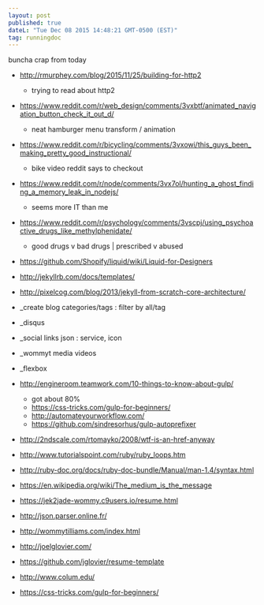 ```yaml
---
layout: post
published: true
dateL: "Tue Dec 08 2015 14:48:21 GMT-0500 (EST)"
tag: runningdoc
---
```



buncha crap from today

- <http://rmurphey.com/blog/2015/11/25/building-for-http2>
  - trying to read about http2
- <https://www.reddit.com/r/web_design/comments/3vxbtf/animated_navigation_button_check_it_out_d/>
  - neat hamburger menu transform / animation
- <https://www.reddit.com/r/bicycling/comments/3vxowi/this_guys_been_making_pretty_good_instructional/>
  - bike video reddit says to checkout
- <https://www.reddit.com/r/node/comments/3vx7ol/hunting_a_ghost_finding_a_memory_leak_in_nodejs/>
  - seems more IT than me
- <https://www.reddit.com/r/psychology/comments/3vscpj/using_psychoactive_drugs_like_methylphenidate/>
  - good drugs v bad drugs | prescribed v abused

- <https://github.com/Shopify/liquid/wiki/Liquid-for-Designers>
- <http://jekyllrb.com/docs/templates/>
- <http://pixelcog.com/blog/2013/jekyll-from-scratch-core-architecture/>

- _create blog categories/tags : filter by all/tag
- _disqus
- _social links json : service, icon 
- _wommyt media videos
- _flexbox

- <http://engineroom.teamwork.com/10-things-to-know-about-gulp/>
  - got about 80%
  - <https://css-tricks.com/gulp-for-beginners/>
  - <http://automateyourworkflow.com/>
  - <https://github.com/sindresorhus/gulp-autoprefixer>

- <http://2ndscale.com/rtomayko/2008/wtf-is-an-href-anyway>

- <http://www.tutorialspoint.com/ruby/ruby_loops.htm>
- <http://ruby-doc.org/docs/ruby-doc-bundle/Manual/man-1.4/syntax.html>

- <https://en.wikipedia.org/wiki/The_medium_is_the_message>
- <https://jek2jade-wommy.c9users.io/resume.html>
- <http://json.parser.online.fr/>
- <http://wommytilliams.com/index.html>
- <http://joelglovier.com/>
- <https://github.com/jglovier/resume-template>
- <http://www.colum.edu/>

- <https://css-tricks.com/gulp-for-beginners/>
